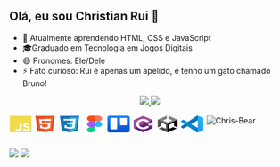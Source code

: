 ## Olá, eu sou Christian Rui 🐻  

- 🌱 Atualmente aprendendo HTML, CSS e JavaScript
- 🎓Graduado em Tecnologia em Jogos Digitais
- 😄 Pronomes: Ele/Dele
- ⚡ Fato curioso: Rui é apenas um apelido, e tenho um gato chamado Bruno!


<div align="center">
  <a href="https://github.com/christian-rui">
    <img style="height: auto; width: 50%;" src="https://github-readme-stats.vercel.app/api?username=christian-rui&locale=pt-br&theme=tokyonight&show_icons=true&card_width=460" />  
  </a>
  <a href="https://github.com/christian-rui">
    <img style="height: auto; width: 47%;" src="https://github-readme-stats.vercel.app/api/top-langs?username=christian-rui&locale=pt-br&theme=tokyonight&layout=compact&langs_count=6&card_width=310" />
  </a>
</div>



<div style="display: inline_block"><br>
  <img align="center" alt="Chris-Js" height="30" width="40" src="https://raw.githubusercontent.com/devicons/devicon/master/icons/javascript/javascript-plain.svg" />
  <img align="center" alt="Chris-HTML" height="30" width="40" src="https://raw.githubusercontent.com/devicons/devicon/master/icons/html5/html5-original.svg" />
  <img align="center" alt="Chris-CSS" height="30" width="40" src="https://raw.githubusercontent.com/devicons/devicon/master/icons/css3/css3-original.svg" /> 
  <img align="center" alt="Chris-Figma" height="30" width="40" src="https://raw.githubusercontent.com/devicons/devicon/master/icons/figma/figma-original.svg" />
  <img align="center" alt="Chris-Trello" height="30" width="40" src="https://raw.githubusercontent.com/devicons/devicon/master/icons/trello/trello-original.svg" />         
  <img align="center" alt="Chris-Csharp" height="30" width="40" src="https://raw.githubusercontent.com/devicons/devicon/master/icons/csharp/csharp-original.svg">
  <img align="center" alt="Chris-Unity" height="30" width="40" src="https://raw.githubusercontent.com/devicons/devicon/master/icons/unity/unity-original.svg" />
  <img align="center" alt="Chris-VSCode" height="30" width="40" src="https://raw.githubusercontent.com/devicons/devicon/master/icons/vscode/vscode-original.svg" />    
  <img align="right" alt="Chris-Bear" height="150" width="150" src="https://em-content.zobj.net/source/microsoft-teams/363/bear_1f43b.png" />
</div>

##

<div> 
  <a href="https://instagram.com/ruivis_c" target="_blank"><img src="https://img.shields.io/badge/-Instagram-%23E4405F?style=for-the-badge&logo=instagram&logoColor=white" target="_blank"></a>
  <a href="https://www.linkedin.com/in/christian-neves-dev" target="_blank"><img src="https://img.shields.io/badge/-LinkedIn-%230077B5?style=for-the-badge&logo=linkedin&logoColor=white" target="_blank"></a>  
</div>

